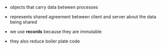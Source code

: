 - objects that carry data between processes
- represents shared agreement between client and server about the data being shared

- we use **records** because they are immutable
- they also reduce boiler plate code

